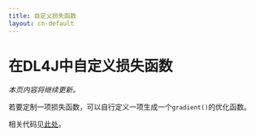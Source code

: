 ```yaml
---
title: 自定义损失函数
layout: cn-default
---
```


# 在DL4J中自定义损失函数

*本页内容将继续更新。*

若要定制一项损失函数，可以自行定义一项生成一个`gradient()`的优化函数。

相关代码见[此处](https://github.com/deeplearning4j/deeplearning4j/blob/master/deeplearning4j-core/src/test/java/org/deeplearning4j/optimize/solver/TestOptimizers.java#L702)。 
